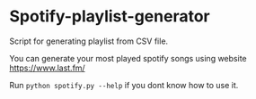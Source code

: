 # Spotify-playlist-generator
Script for generating playlist from CSV file.

You can generate your most played spotify songs using website <https://www.last.fm/>

Run `python spotify.py --help` if you dont know how to use it. 

